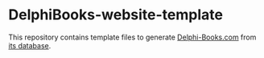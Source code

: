 # DelphiBooks-website-template

This repository contains template files to generate [Delphi-Books.com](https://delphi-books.com) from [its database](https://github.com/DeveloppeurPascal/DelphiBooks-Database).